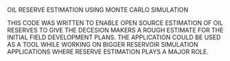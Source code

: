 
OIL RESERVE ESTIMATION USING MONTE CARLO SIMULATION

THIS CODE WAS WRITTEN TO ENABLE OPEN SOURCE ESTIMATION OF OIL RESERVES
TO GIVE THE DECESION MAKERS A ROUGH ESTIMATE FOR THE INITIAL FIELD DEVELOPMENT 
PLANS. THE APPLICATION COULD BE USED AS A TOOL WHILE WORKING ON BIGGER RESERVOIR 
SIMULATION APPLICATIONS WHERE RESERVE ESTIMATION PLAYS A MAJOR ROLE. 
